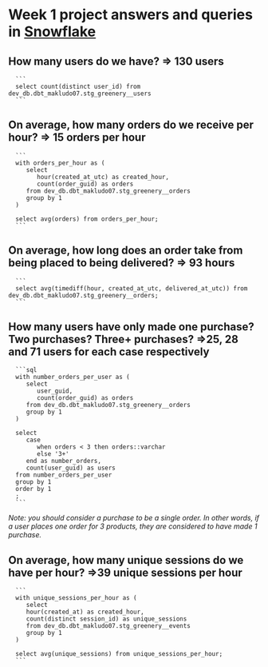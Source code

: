 # Week 1 project answers and queries in [Snowflake](https://app.snowflake.com/us-east-1/ryb00700/data/databases/DEV_DB/schemas/DBT_MAKLUDO07)

  
## How many users do we have? => __130 users__

      ```
      select count(distinct user_id) from dev_db.dbt_makludo07.stg_greenery__users
      ```
      
## On average, how many orders do we receive per hour? => __15 orders per hour__

      ```
      with orders_per_hour as (
         select
            hour(created_at_utc) as created_hour,
            count(order_guid) as orders
         from dev_db.dbt_makludo07.stg_greenery__orders
         group by 1
      )

      select avg(orders) from orders_per_hour;
      ```            

## On average, how long does an order take from being placed to being delivered? => __93 hours__

      ```
      select avg(timediff(hour, created_at_utc, delivered_at_utc)) from dev_db.dbt_makludo07.stg_greenery__orders;
      ```

## How many users have only made one purchase? Two purchases? Three+ purchases? =>__25, 28 and 71 users for each case respectively__

      ```sql
      with number_orders_per_user as (
         select
            user_guid,
            count(order_guid) as orders
         from dev_db.dbt_makludo07.stg_greenery__orders
         group by 1
      )

      select
         case
            when orders < 3 then orders::varchar
            else '3+'
         end as number_orders,
         count(user_guid) as users
      from number_orders_per_user
      group by 1
      order by 1
      ;
      ```

 _Note: you should consider a purchase to be a single order. In other words, if a user places one order for 3 products, they are considered to have made 1 purchase._

## On average, how many unique sessions do we     have per hour? =>__39 unique sessions per hour__

      ```
      with unique_sessions_per_hour as (
         select
         hour(created_at) as created_hour,
         count(distinct session_id) as unique_sessions
         from dev_db.dbt_makludo07.stg_greenery__events
         group by 1
      )

      select avg(unique_sessions) from unique_sessions_per_hour;
      ```